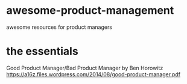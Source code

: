 # awesome-product-management
awesome resources for product managers

# the essentials
Good Product Manager/Bad Product Manager by Ben Horowitz
https://a16z.files.wordpress.com/2014/08/good-product-manager.pdf

